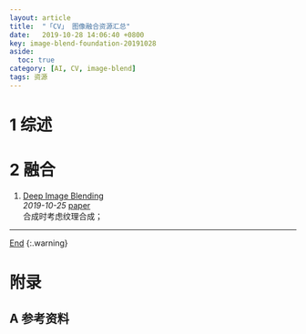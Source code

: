 ```yaml
---
layout: article
title:  "「CV」 图像融合资源汇总"
date:   2019-10-28 14:06:40 +0800
key: image-blend-foundation-20191028
aside:
  toc: true
category: [AI, CV, image-blend]
tags: 资源
---
```

<span id='head'></span>  

<!--more-->

# 1 综述

# 2 融合
1. [Deep Image Blending](http://cn.arxiv.org/abs/1910.11495)    
*2019-10-25* [paper](https://arxiv.org/abs/1910.11495)    
合成时考虑纹理合成；    

-------------------  
[End](#head)
{:.warning}  


# 附录
## A 参考资料
